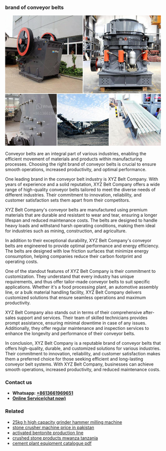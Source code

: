 <h3>brand of conveyor belts</h3><img src='1708309215.jpg' alt=''><p>Conveyor belts are an integral part of various industries, enabling the efficient movement of materials and products within manufacturing processes. Choosing the right brand of conveyor belts is crucial to ensure smooth operations, increased productivity, and optimal performance.</p><p>One leading brand in the conveyor belt industry is XYZ Belt Company. With years of experience and a solid reputation, XYZ Belt Company offers a wide range of high-quality conveyor belts tailored to meet the diverse needs of different industries. Their commitment to innovation, reliability, and customer satisfaction sets them apart from their competitors.</p><p>XYZ Belt Company's conveyor belts are manufactured using premium materials that are durable and resistant to wear and tear, ensuring a longer lifespan and reduced maintenance costs. The belts are designed to handle heavy loads and withstand harsh operating conditions, making them ideal for industries such as mining, construction, and agriculture.</p><p>In addition to their exceptional durability, XYZ Belt Company's conveyor belts are engineered to provide optimal performance and energy efficiency. The belts are designed with low friction surfaces that minimize energy consumption, helping companies reduce their carbon footprint and operating costs.</p><p>One of the standout features of XYZ Belt Company is their commitment to customization. They understand that every industry has unique requirements, and thus offer tailor-made conveyor belts to suit specific applications. Whether it's a food processing plant, an automotive assembly line, or a bulk material handling facility, XYZ Belt Company delivers customized solutions that ensure seamless operations and maximum productivity.</p><p>XYZ Belt Company also stands out in terms of their comprehensive after-sales support and services. Their team of skilled technicians provides prompt assistance, ensuring minimal downtime in case of any issues. Additionally, they offer regular maintenance and inspection services to enhance the longevity and performance of their conveyor belts.</p><p>In conclusion, XYZ Belt Company is a reputable brand of conveyor belts that offers high-quality, durable, and customized solutions for various industries. Their commitment to innovation, reliability, and customer satisfaction makes them a preferred choice for those seeking efficient and long-lasting conveyor belt systems. With XYZ Belt Company, businesses can achieve smooth operations, increased productivity, and reduced maintenance costs.</p><h3>Contact us</h3><ul><li><strong>Whatsapp:&nbsp;<a href="https://wa.me/8613661969651">+8613661969651</a></strong></li><li><a href="https://swt.shibang-china.com/?git&amp;zhl&amp;brand of conveyor belts"><strong>Online Service(chat now)</strong></a></li></ul><h3>Related</h3><ul><li><a href='25kg h high capacity grinder hammer milling machine.md'>25kg h high capacity grinder hammer milling machine</a></li><li><a href='stone crusher machine price in pakistan.md'>stone crusher machine price in pakistan</a></li><li><a href='activated bentonite production line.md'>activated bentonite production line</a></li><li><a href='crushed stone products mwanza tanzania.md'>crushed stone products mwanza tanzania</a></li><li><a href='cement plant equipment catalogue pdf.md'>cement plant equipment catalogue pdf</a></li></ul>